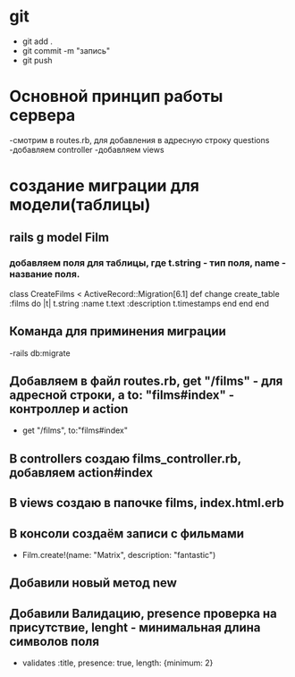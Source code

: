 # git
- git add . 
- git commit -m "запись"
- git push 

# Основной принцип работы сервера 
-смотрим в routes.rb, для добавления в адресную строку questions
-добавляем controller
-добавляем views
# создание миграции для модели(таблицы)
## rails g model Film
### добавляем поля для таблицы, где t.string - тип поля, name - название поля.
class CreateFilms < ActiveRecord::Migration[6.1]
  def change
    create_table :films do |t|
      t.string :name
      t.text   :description
      t.timestamps
    end
  end
end

## Команда для приминения миграции 
-rails db:migrate

## Добавляем в файл routes.rb, get "/films" - для адресной строки, а to: "films#index" - контроллер и action
-  get "/films", to:"films#index"

## В controllers создаю films_controller.rb, добавляем action#index
## В views создаю в папочке films, index.html.erb 
## В консоли создаём записи с фильмами
- Film.create!(name: "Matrix", description: "fantastic")

## Добавили новый метод new 
## Добавили Валидацию, presence проверка на присутствие, lenght - минимальная длина символов поля
- validates :title, presence: true, length: {minimum: 2}